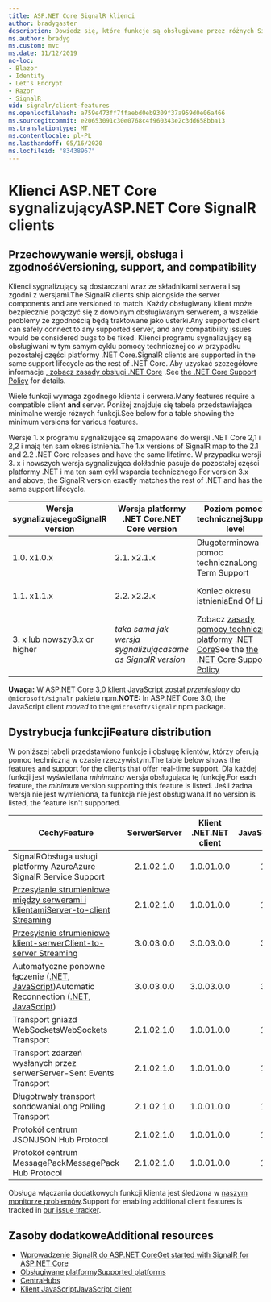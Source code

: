 ```yaml
---
title: ASP.NET Core SignalR klienci
author: bradygaster
description: Dowiedz się, które funkcje są obsługiwane przez różnych SignalR klientów ASP.NET Core.
ms.author: bradyg
ms.custom: mvc
ms.date: 11/12/2019
no-loc:
- Blazor
- Identity
- Let's Encrypt
- Razor
- SignalR
uid: signalr/client-features
ms.openlocfilehash: a759e473ff7ffaebd0eb9309f37a959d0e06a466
ms.sourcegitcommit: e20653091c30e0768c4f960343e2c3dd658bba13
ms.translationtype: MT
ms.contentlocale: pl-PL
ms.lasthandoff: 05/16/2020
ms.locfileid: "83438967"
---
```

# <a name="aspnet-core-signalr-clients"></a><span data-ttu-id="91d01-103">Klienci ASP.NET Core sygnalizujący</span><span class="sxs-lookup"><span data-stu-id="91d01-103">ASP.NET Core SignalR clients</span></span>

## <a name="versioning-support-and-compatibility"></a><span data-ttu-id="91d01-104">Przechowywanie wersji, obsługa i zgodność</span><span class="sxs-lookup"><span data-stu-id="91d01-104">Versioning, support, and compatibility</span></span>

<span data-ttu-id="91d01-105">Klienci sygnalizujący są dostarczani wraz ze składnikami serwera i są zgodni z wersjami.</span><span class="sxs-lookup"><span data-stu-id="91d01-105">The SignalR clients ship alongside the server components and are versioned to match.</span></span> <span data-ttu-id="91d01-106">Każdy obsługiwany klient może bezpiecznie połączyć się z dowolnym obsługiwanym serwerem, a wszelkie problemy ze zgodnością będą traktowane jako usterki.</span><span class="sxs-lookup"><span data-stu-id="91d01-106">Any supported client can safely connect to any supported server, and any compatibility issues would be considered bugs to be fixed.</span></span> <span data-ttu-id="91d01-107">Klienci programu sygnalizujący są obsługiwani w tym samym cyklu pomocy technicznej co w przypadku pozostałej części platformy .NET Core.</span><span class="sxs-lookup"><span data-stu-id="91d01-107">SignalR clients are supported in the same support lifecycle as the rest of .NET Core.</span></span> <span data-ttu-id="91d01-108">Aby uzyskać szczegółowe informacje [, zobacz zasady obsługi .NET Core](https://dotnet.microsoft.com/platform/support/policy/dotnet-core) .</span><span class="sxs-lookup"><span data-stu-id="91d01-108">See [the .NET Core Support Policy](https://dotnet.microsoft.com/platform/support/policy/dotnet-core) for details.</span></span>

<span data-ttu-id="91d01-109">Wiele funkcji wymaga zgodnego klienta **i** serwera.</span><span class="sxs-lookup"><span data-stu-id="91d01-109">Many features require a compatible client **and** server.</span></span> <span data-ttu-id="91d01-110">Poniżej znajduje się tabela przedstawiająca minimalne wersje różnych funkcji.</span><span class="sxs-lookup"><span data-stu-id="91d01-110">See below for a table showing the minimum versions for various features.</span></span>

<span data-ttu-id="91d01-111">Wersje 1. x programu sygnalizujące są zmapowane do wersji .NET Core 2,1 i 2,2 i mają ten sam okres istnienia.</span><span class="sxs-lookup"><span data-stu-id="91d01-111">The 1.x versions of SignalR map to the 2.1 and 2.2 .NET Core releases and have the same lifetime.</span></span> <span data-ttu-id="91d01-112">W przypadku wersji 3. x i nowszych wersja sygnalizująca dokładnie pasuje do pozostałej części platformy .NET i ma ten sam cykl wsparcia technicznego.</span><span class="sxs-lookup"><span data-stu-id="91d01-112">For version 3.x and above, the SignalR version exactly matches the rest of .NET and has the same support lifecycle.</span></span>

| <span data-ttu-id="91d01-113">Wersja sygnalizującego</span><span class="sxs-lookup"><span data-stu-id="91d01-113">SignalR version</span></span> | <span data-ttu-id="91d01-114">Wersja platformy .NET Core</span><span class="sxs-lookup"><span data-stu-id="91d01-114">.NET Core version</span></span> | <span data-ttu-id="91d01-115">Poziom pomocy technicznej</span><span class="sxs-lookup"><span data-stu-id="91d01-115">Support level</span></span> | <span data-ttu-id="91d01-116">Koniec wsparcia</span><span class="sxs-lookup"><span data-stu-id="91d01-116">End of support</span></span> |
| - | - | - | - |
| <span data-ttu-id="91d01-117">1.0. x</span><span class="sxs-lookup"><span data-stu-id="91d01-117">1.0.x</span></span> | <span data-ttu-id="91d01-118">2.1. x</span><span class="sxs-lookup"><span data-stu-id="91d01-118">2.1.x</span></span> | <span data-ttu-id="91d01-119">Długoterminowa pomoc techniczna</span><span class="sxs-lookup"><span data-stu-id="91d01-119">Long Term Support</span></span> | <span data-ttu-id="91d01-120">21 sierpnia 2021</span><span class="sxs-lookup"><span data-stu-id="91d01-120">August 21, 2021</span></span> |
| <span data-ttu-id="91d01-121">1.1. x</span><span class="sxs-lookup"><span data-stu-id="91d01-121">1.1.x</span></span> | <span data-ttu-id="91d01-122">2.2. x</span><span class="sxs-lookup"><span data-stu-id="91d01-122">2.2.x</span></span> | <span data-ttu-id="91d01-123">Koniec okresu istnienia</span><span class="sxs-lookup"><span data-stu-id="91d01-123">End Of Life</span></span> | <span data-ttu-id="91d01-124">23 grudnia, 2019</span><span class="sxs-lookup"><span data-stu-id="91d01-124">December 23, 2019</span></span> |
| <span data-ttu-id="91d01-125">3. x lub nowszy</span><span class="sxs-lookup"><span data-stu-id="91d01-125">3.x or higher</span></span> | <span data-ttu-id="91d01-126">*taka sama jak wersja sygnalizująca*</span><span class="sxs-lookup"><span data-stu-id="91d01-126">*same as SignalR version*</span></span> | <span data-ttu-id="91d01-127">Zobacz [zasady pomocy technicznej platformy .NET Core](https://dotnet.microsoft.com/platform/support/policy/dotnet-core)</span><span class="sxs-lookup"><span data-stu-id="91d01-127">See the [the .NET Core Support Policy](https://dotnet.microsoft.com/platform/support/policy/dotnet-core)</span></span> |

<span data-ttu-id="91d01-128">**Uwaga:** W ASP.NET Core 3,0 klient JavaScript został *przeniesiony* do `@microsoft/signalr` pakietu npm.</span><span class="sxs-lookup"><span data-stu-id="91d01-128">**NOTE:** In ASP.NET Core 3.0, the JavaScript client *moved* to the `@microsoft/signalr` npm package.</span></span>

## <a name="feature-distribution"></a><span data-ttu-id="91d01-129">Dystrybucja funkcji</span><span class="sxs-lookup"><span data-stu-id="91d01-129">Feature distribution</span></span>

<span data-ttu-id="91d01-130">W poniższej tabeli przedstawiono funkcje i obsługę klientów, którzy oferują pomoc techniczną w czasie rzeczywistym.</span><span class="sxs-lookup"><span data-stu-id="91d01-130">The table below shows the features and support for the clients that offer real-time support.</span></span> <span data-ttu-id="91d01-131">Dla każdej funkcji jest wyświetlana *minimalna* wersja obsługująca tę funkcję.</span><span class="sxs-lookup"><span data-stu-id="91d01-131">For each feature, the *minimum* version supporting this feature is listed.</span></span> <span data-ttu-id="91d01-132">Jeśli żadna wersja nie jest wymieniona, ta funkcja nie jest obsługiwana.</span><span class="sxs-lookup"><span data-stu-id="91d01-132">If no version is listed, the feature isn't supported.</span></span>

| <span data-ttu-id="91d01-133">Cechy</span><span class="sxs-lookup"><span data-stu-id="91d01-133">Feature</span></span> | <span data-ttu-id="91d01-134">Serwer</span><span class="sxs-lookup"><span data-stu-id="91d01-134">Server</span></span> | <span data-ttu-id="91d01-135">Klient .NET</span><span class="sxs-lookup"><span data-stu-id="91d01-135">.NET client</span></span> | <span data-ttu-id="91d01-136">Klient JavaScript</span><span class="sxs-lookup"><span data-stu-id="91d01-136">JavaScript client</span></span> | <span data-ttu-id="91d01-137">Klient Java</span><span class="sxs-lookup"><span data-stu-id="91d01-137">Java client</span></span> |
| ---- | :-: | :-: | :-: | :-: |
| <span data-ttu-id="91d01-138">SignalRObsługa usługi platformy Azure</span><span class="sxs-lookup"><span data-stu-id="91d01-138">Azure SignalR Service Support</span></span> |<span data-ttu-id="91d01-139">2.1.0</span><span class="sxs-lookup"><span data-stu-id="91d01-139">2.1.0</span></span>|<span data-ttu-id="91d01-140">1.0.0</span><span class="sxs-lookup"><span data-stu-id="91d01-140">1.0.0</span></span>|<span data-ttu-id="91d01-141">1.0.0</span><span class="sxs-lookup"><span data-stu-id="91d01-141">1.0.0</span></span>|<span data-ttu-id="91d01-142">1.0.0</span><span class="sxs-lookup"><span data-stu-id="91d01-142">1.0.0</span></span>|
| [<span data-ttu-id="91d01-143">Przesyłanie strumieniowe między serwerami i klientami</span><span class="sxs-lookup"><span data-stu-id="91d01-143">Server-to-client Streaming</span></span>](xref:signalr/streaming)          |<span data-ttu-id="91d01-144">2.1.0</span><span class="sxs-lookup"><span data-stu-id="91d01-144">2.1.0</span></span>|<span data-ttu-id="91d01-145">1.0.0</span><span class="sxs-lookup"><span data-stu-id="91d01-145">1.0.0</span></span>|<span data-ttu-id="91d01-146">1.0.0</span><span class="sxs-lookup"><span data-stu-id="91d01-146">1.0.0</span></span>|<span data-ttu-id="91d01-147">1.0.0</span><span class="sxs-lookup"><span data-stu-id="91d01-147">1.0.0</span></span>|
| [<span data-ttu-id="91d01-148">Przesyłanie strumieniowe klient-serwer</span><span class="sxs-lookup"><span data-stu-id="91d01-148">Client-to-server Streaming</span></span>](xref:signalr/streaming)          |<span data-ttu-id="91d01-149">3.0.0</span><span class="sxs-lookup"><span data-stu-id="91d01-149">3.0.0</span></span>|<span data-ttu-id="91d01-150">3.0.0</span><span class="sxs-lookup"><span data-stu-id="91d01-150">3.0.0</span></span>|<span data-ttu-id="91d01-151">3.0.0</span><span class="sxs-lookup"><span data-stu-id="91d01-151">3.0.0</span></span>|<span data-ttu-id="91d01-152">3.0.0</span><span class="sxs-lookup"><span data-stu-id="91d01-152">3.0.0</span></span>|
| <span data-ttu-id="91d01-153">Automatyczne ponowne łączenie ([.NET](/aspnet/core/signalr/dotnet-client?view=aspnetcore-3.0&tabs=visual-studio#handle-lost-connection), [JavaScript](/aspnet/core/signalr/javascript-client?view=aspnetcore-3.0#reconnect-clients))</span><span class="sxs-lookup"><span data-stu-id="91d01-153">Automatic Reconnection ([.NET](/aspnet/core/signalr/dotnet-client?view=aspnetcore-3.0&tabs=visual-studio#handle-lost-connection), [JavaScript](/aspnet/core/signalr/javascript-client?view=aspnetcore-3.0#reconnect-clients))</span></span>          |<span data-ttu-id="91d01-154">3.0.0</span><span class="sxs-lookup"><span data-stu-id="91d01-154">3.0.0</span></span>|<span data-ttu-id="91d01-155">3.0.0</span><span class="sxs-lookup"><span data-stu-id="91d01-155">3.0.0</span></span>|<span data-ttu-id="91d01-156">3.0.0</span><span class="sxs-lookup"><span data-stu-id="91d01-156">3.0.0</span></span>|❌|
| <span data-ttu-id="91d01-157">Transport gniazd WebSockets</span><span class="sxs-lookup"><span data-stu-id="91d01-157">WebSockets Transport</span></span> |<span data-ttu-id="91d01-158">2.1.0</span><span class="sxs-lookup"><span data-stu-id="91d01-158">2.1.0</span></span>|<span data-ttu-id="91d01-159">1.0.0</span><span class="sxs-lookup"><span data-stu-id="91d01-159">1.0.0</span></span>|<span data-ttu-id="91d01-160">1.0.0</span><span class="sxs-lookup"><span data-stu-id="91d01-160">1.0.0</span></span>|<span data-ttu-id="91d01-161">1.0.0</span><span class="sxs-lookup"><span data-stu-id="91d01-161">1.0.0</span></span>|
| <span data-ttu-id="91d01-162">Transport zdarzeń wysłanych przez serwer</span><span class="sxs-lookup"><span data-stu-id="91d01-162">Server-Sent Events Transport</span></span> |<span data-ttu-id="91d01-163">2.1.0</span><span class="sxs-lookup"><span data-stu-id="91d01-163">2.1.0</span></span>|<span data-ttu-id="91d01-164">1.0.0</span><span class="sxs-lookup"><span data-stu-id="91d01-164">1.0.0</span></span>|<span data-ttu-id="91d01-165">1.0.0</span><span class="sxs-lookup"><span data-stu-id="91d01-165">1.0.0</span></span>|❌|
| <span data-ttu-id="91d01-166">Długotrwały transport sondowania</span><span class="sxs-lookup"><span data-stu-id="91d01-166">Long Polling Transport</span></span> |<span data-ttu-id="91d01-167">2.1.0</span><span class="sxs-lookup"><span data-stu-id="91d01-167">2.1.0</span></span>|<span data-ttu-id="91d01-168">1.0.0</span><span class="sxs-lookup"><span data-stu-id="91d01-168">1.0.0</span></span>|<span data-ttu-id="91d01-169">1.0.0</span><span class="sxs-lookup"><span data-stu-id="91d01-169">1.0.0</span></span>|<span data-ttu-id="91d01-170">3.0.0</span><span class="sxs-lookup"><span data-stu-id="91d01-170">3.0.0</span></span>|
| <span data-ttu-id="91d01-171">Protokół centrum JSON</span><span class="sxs-lookup"><span data-stu-id="91d01-171">JSON Hub Protocol</span></span> |<span data-ttu-id="91d01-172">2.1.0</span><span class="sxs-lookup"><span data-stu-id="91d01-172">2.1.0</span></span>|<span data-ttu-id="91d01-173">1.0.0</span><span class="sxs-lookup"><span data-stu-id="91d01-173">1.0.0</span></span>|<span data-ttu-id="91d01-174">1.0.0</span><span class="sxs-lookup"><span data-stu-id="91d01-174">1.0.0</span></span>|<span data-ttu-id="91d01-175">1.0.0</span><span class="sxs-lookup"><span data-stu-id="91d01-175">1.0.0</span></span>|
| <span data-ttu-id="91d01-176">Protokół centrum MessagePack</span><span class="sxs-lookup"><span data-stu-id="91d01-176">MessagePack Hub Protocol</span></span> |<span data-ttu-id="91d01-177">2.1.0</span><span class="sxs-lookup"><span data-stu-id="91d01-177">2.1.0</span></span>|<span data-ttu-id="91d01-178">1.0.0</span><span class="sxs-lookup"><span data-stu-id="91d01-178">1.0.0</span></span>|<span data-ttu-id="91d01-179">1.0.0</span><span class="sxs-lookup"><span data-stu-id="91d01-179">1.0.0</span></span>|❌|

<span data-ttu-id="91d01-180">Obsługa włączania dodatkowych funkcji klienta jest śledzona w [naszym monitorze problemów](https://github.com/dotnet/AspNetCore/issues).</span><span class="sxs-lookup"><span data-stu-id="91d01-180">Support for enabling additional client features is tracked in [our issue tracker](https://github.com/dotnet/AspNetCore/issues).</span></span>

## <a name="additional-resources"></a><span data-ttu-id="91d01-181">Zasoby dodatkowe</span><span class="sxs-lookup"><span data-stu-id="91d01-181">Additional resources</span></span>

* <span data-ttu-id="91d01-182">[Wprowadzenie SignalR do ASP.NET Core](xref:tutorials/signalr)</span><span class="sxs-lookup"><span data-stu-id="91d01-182">[Get started with SignalR for ASP.NET Core](xref:tutorials/signalr)</span></span>
* [<span data-ttu-id="91d01-183">Obsługiwane platformy</span><span class="sxs-lookup"><span data-stu-id="91d01-183">Supported platforms</span></span>](xref:signalr/supported-platforms)
* [<span data-ttu-id="91d01-184">Centra</span><span class="sxs-lookup"><span data-stu-id="91d01-184">Hubs</span></span>](xref:signalr/hubs)
* [<span data-ttu-id="91d01-185">Klient JavaScript</span><span class="sxs-lookup"><span data-stu-id="91d01-185">JavaScript client</span></span>](xref:signalr/javascript-client)
